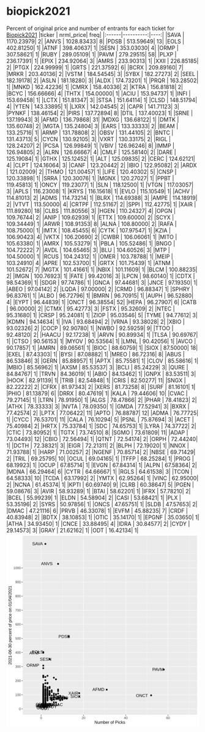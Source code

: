 # biopick2021
Percent of original price and number of entrants for each ticket for [Biopick2021](https://twitter.com/hashtag/Biopick2021)
|ticker | nrml_price| freq|
|:------|----------:|----:|
|SAVA   | 1170.23979|    2|
|ANVS   | 1028.83433|    8|
|PDSB   |  513.59649|   13|
|EOLS   |  402.81250|    1|
|ATNF   |  398.40637|    1|
|SESN   |  353.03030|    4|
|ORMP   |  307.58621|    1|
|RUBY   |  289.05109|    1|
|PAVM   |  279.29515|   58|
|PLXP   |  236.17391|    1|
|EPIX   |  234.92064|    3|
|AMRS   |  233.90313|    1|
|XXII   |  226.85185|    2|
|PTGX   |  224.99999|    1|
|GRTS   |  221.37592|    6|
|BCRX   |  209.89160|    7|
|MRKR   |  203.40136|    2|
|VSTM   |  184.54545|    3|
|SYBX   |  182.27273|    2|
|SEEL   |  182.19178|    2|
|ASLN   |  181.18280|    3|
|ALDX   |  174.73201|    1|
|PRQR   |  163.28502|    1|
|MNKD   |  162.42236|    1|
|CMRX   |  158.40336|    2|
|KTRA   |  156.81818|    2|
|BCYC   |  156.66666|    4|
|THTX   |  154.00000|    1|
|ACIU   |  153.94737|    1|
|INFI   |  153.69458|    1|
|LCTX   |  151.81347|    3|
|STSA   |  151.64114|    1|
|CLSD   |  148.51794|    4|
|YTEN   |  143.33895|    1|
|LXRX   |  142.04545|    2|
|CAPR   |  141.71123|    3|
|PYNKF  |  138.46154|    2|
|PIRS   |  137.72894|    8|
|DTIL   |  137.40023|    1|
|SRNE   |  137.19943|    3|
|AFMD   |  136.79868|   31|
|MDXG   |  136.68122|    1|
|DMTK   |  135.60748|    2|
|MGTA   |  135.24804|    3|
|EARS   |  133.33333|    2|
|BEAM   |  133.25716|    1|
|ARMP   |  131.78808|    2|
|OBSV   |  131.44105|    2|
|BNTC   |  131.43713|    5|
|CYCN   |  130.92105|    3|
|VXRT   |  130.33175|    2|
|RIGL   |  128.24207|    2|
|PCSA   |  126.99849|    1|
|VBIV   |  126.96246|    8|
|IMMP   |  126.94805|    2|
|ALRN   |  126.66667|    4|
|CMLF   |  125.58140|    2|
|DARE   |  125.19084|    1|
|GTHX   |  125.12452|    1|
|ALT    |  125.09835|    2|
|CERC   |  124.62121|    4|
|CLPT   |  124.16064|    3|
|CANF   |  123.20442|    2|
|IBIO   |  122.95082|    2|
|ARDX   |  121.02009|    2|
|THMO   |  121.00457|    1|
|LIFE   |  120.40302|    5|
|CNSP   |  120.33898|    1|
|SRRA   |  120.30076|    1|
|MGNX   |  120.27027|    1|
|PPBT   |  119.45813|    1|
|ONCY   |  119.23077|    1|
|SLN    |  118.12500|    1|
|VTGN   |  117.03057|    3|
|APLS   |  116.23008|    1|
|KRYS   |  116.15618|    1|
|EVLO   |  115.10549|    1|
|ACHV   |  114.81013|    2|
|ADMS   |  114.73214|    1|
|BLRX   |  114.69388|    3|
|AMPE   |  114.18919|    2|
|VTVT   |  113.50000|    4|
|CRTPF  |  112.51167|    2|
|SPPI   |  112.42775|    1|
|XAIR   |  111.89280|   18|
|CLBS   |  111.80556|    3|
|HGEN   |  110.24327|    4|
|OPGN   |  109.76744|    2|
|ANIP   |  109.62939|    1|
|ETTX   |  109.60000|    2|
|SCYX   |  109.34449|    1|
|ARWR   |  108.91353|    8|
|ALNA   |  108.80000|    2|
|RAFA   |  108.75000|    1|
|IMTX   |  108.45455|    6|
|CYTK   |  107.97547|    1|
|KZIA   |  106.90423|    4|
|VKTX   |  106.20690|    2|
|CWBR   |  106.06061|    1|
|MITO   |  105.63380|    1|
|AMRX   |  105.53279|    1|
|PBLA   |  105.52486|    1|
|BNGO   |  104.72222|    7|
|AVDL   |  104.65465|    3|
|BLU    |  104.60526|    3|
|MTP    |  104.50000|    1|
|RCUS   |  104.24312|    1|
|OMER   |  103.78788|    1|
|MEIP   |  103.24910|    4|
|APRE   |  102.53700|    1|
|GRTX   |  101.75439|    1|
|ATNM   |  101.52672|    7|
|MGTX   |  101.41661|    1|
|NBIX   |  101.11609|    1|
|BLCM   |  100.88235|    2|
|IMGN   |  100.76923|    1|
|FATE   |   99.42016|    3|
|LPCN   |   98.60140|    1|
|CDTX   |   98.54369|    1|
|SDGR   |   97.74786|    1|
|GNCA   |   97.44681|    3|
|JNCE   |   97.19350|    1|
|ABEO   |   97.04142|    2|
|LQDA   |   97.00000|    2|
|CRMD   |   96.88347|    1|
|SPHRY  |   96.83761|    1|
|ALBO   |   96.72796|    1|
|BMRN   |   96.70915|    1|
|AUPH   |   96.52880|    4|
|EYPT   |   96.44839|    1|
|ONCT   |   96.38554|   52|
|HEPA   |   96.27907|    6|
|CATB   |   96.00000|    2|
|CTMX   |   95.42773|    3|
|FSTX   |   95.32609|    2|
|NTEC   |   95.31680|    1|
|CRSP   |   95.24081|    1|
|ZIOP   |   95.03546|    5|
|TYME   |   94.77612|    3|
|KDMN   |   94.14634|    1|
|IVA    |   93.68494|    2|
|VRNA   |   93.38028|    2|
|XBIO   |   93.02326|    2|
|COCP   |   92.90780|    1|
|NWBO   |   92.59259|    9|
|TTOO   |   92.48120|    2|
|HAACU  |   92.17238|    1|
|ARVN   |   90.89934|    1|
|TLSA   |   90.69767|    1|
|CTSO   |   90.56153|    1|
|MYOV   |   90.53564|    1|
|LMNL   |   90.42056|    1|
|AVCO   |   90.17857|    1|
|AMRN   |   89.06561|    1|
|BIOC   |   88.60759|    1|
|SIOX   |   87.50000|   18|
|EXEL   |   87.43303|    1|
|BYSI   |   87.08882|    1|
|MREO   |   86.72316|    8|
|ABUS   |   86.53846|    3|
|GERN   |   85.88957|    1|
|APTX   |   85.75581|    1|
|CLOV   |   85.58616|    1|
|MBIO   |   85.56962|    1|
|AXSM   |   85.53537|    3|
|BCLI   |   85.24229|    3|
|QURE   |   84.84767|    1|
|TRVN   |   84.36019|    1|
|ABIO   |   84.13462|    1|
|GNPX   |   83.53511|    3|
|HOOK   |   82.91139|    1|
|TRIB   |   82.54848|    1|
|CRIS   |   82.50277|   11|
|SNGX   |   82.22222|    2|
|CFRX   |   81.97343|    2|
|XERS   |   81.73258|    8|
|SURF   |   81.16101|    1|
|PHIO   |   81.13879|    6|
|DRRX   |   80.47619|    1|
|KALA   |   79.44606|   10|
|CVAC   |   79.27145|    1|
|LTRN   |   78.91950|    1|
|ALGS   |   78.47866|    2|
|PHAR   |   78.41823|    2|
|ATHX   |   78.33333|    3|
|NVTA   |   78.09350|    1|
|GMDA   |   77.52941|    3|
|BXRX   |   77.42574|    2|
|LPTX   |   77.06422|   11|
|APTO   |   76.88787|   12|
|ADMA   |   76.77725|    1|
|CYCC   |   76.53701|   11|
|CALA   |   76.10294|    5|
|PSNL   |   75.87694|    3|
|ACET   |   75.40984|    2|
|HRTX   |   75.33784|    1|
|SDC    |   74.65753|    1|
|LYRA   |   74.37722|    2|
|CTIC   |   73.80952|    1|
|TGTX   |   73.74510|    8|
|SGMO   |   73.61809|   11|
|ADAP   |   73.04493|   12|
|CBIO   |   72.56494|    1|
|QTNT   |   72.54174|    2|
|ORPH   |   72.44240|    1|
|DCTH   |   72.38321|    3|
|EIGR   |   72.21311|    2|
|BLPH   |   72.19020|    1|
|NNOX   |   71.93788|    1|
|HARP   |   71.00257|    2|
|NGENF  |   70.85714|    2|
|NBSE   |   69.71429|    2|
|TRIL   |   69.25795|   10|
|OCUL   |   69.04165|    1|
|TFFP   |   68.25284|    1|
|PROG   |   68.19923|    1|
|OCUP   |   67.85714|    1|
|EVGN   |   67.84314|    1|
|ALPN   |   67.58364|    2|
|MDNA   |   66.29464|    6|
|CYTR   |   64.66667|    1|
|RGLS   |   64.61538|    3|
|TCON   |   64.58333|   10|
|TCDA   |   63.17992|    2|
|YMTX   |   62.95264|    1|
|VINC   |   62.95000|    2|
|NCNA   |   61.45374|    1|
|KPTI   |   60.69740|    9|
|CLRB   |   60.38647|    5|
|PGEN   |   59.08676|    3|
|AVIR   |   58.93289|    1|
|BTAI   |   58.62201|    1|
|IFRX   |   57.78210|    2|
|BCEL   |   55.99239|    1|
|ELDN   |   54.58904|    2|
|CASI   |   53.68421|    1|
|PLX    |   53.35196|    2|
|SYRS   |   50.97856|    1|
|ONCS   |   47.65751|    1|
|SLDB   |   47.57653|    2|
|DMAC   |   47.21116|    6|
|PRVB   |   46.33078|    1|
|EVFM   |   45.88235|    7|
|CRDF   |   40.83948|    2|
|BDTX   |   38.10853|    1|
|OTIC   |   35.14170|    1|
|EPGNF  |   35.03650|    1|
|ATHA   |   34.93450|    1|
|CNCE   |   33.88495|    4|
|IDRA   |   30.84577|    2|
|CYDY   |   29.14573|    3|
|GRAY   |   21.62162|    1|
|ODT    |   16.42134|    1|
![retvspicks](biopicks.png?raw=true)

